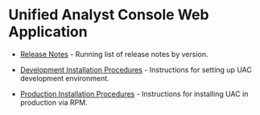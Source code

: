 Unified Analyst Console Web Application
=======================================

- [Release Notes](https://github.mandiant.com/amilano/uac-node/wiki/Release-Notes) - Running list of release notes by version.

- [Development Installation Procedures](./docs/development.md) - Instructions for setting up UAC development environment.

- [Production Installation Procedures](https://github.mandiant.com/amilano/uac-node/wiki/Production-Installation-Instructions) - Instructions for installing UAC in production via RPM.
